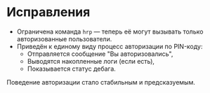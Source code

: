 # Исправления

- Ограничена команда `hrp` — теперь её могут вызывать только авторизованные пользователи.
- Приведён к единому виду процесс авторизации по PIN-коду:
  - Отправляется сообщение "Вы авторизовались",
  - Выводятся накопленные логи (если есть),
  - Показывается статус дебага.

Поведение авторизации стало стабильным и предсказуемым.
